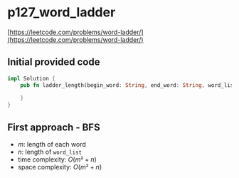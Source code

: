 # p127_word_ladder
[https://leetcode.com/problems/word-ladder/](https://leetcode.com/problems/word-ladder/)

## Initial provided code
```Rust
impl Solution {
    pub fn ladder_length(begin_word: String, end_word: String, word_list: Vec<String>) -> i32 {
        
    }
}
```

## First approach - BFS

- $m$: length of each word
- $n$: length of `word_list`
- time complexity: $O(m² + n)$
- space complexity: $O(m² + n)$


